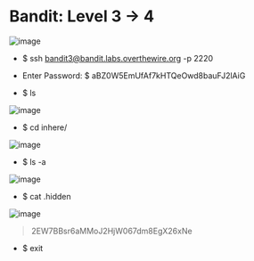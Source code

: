 # Bandit: Level 3 -> 4

![image](https://github.com/zkbyqd/Write-ups/assets/90260119/9402304d-b4b2-4ac6-a0b0-cefe997fe137)

- $ ssh bandit3@bandit.labs.overthewire.org -p 2220
  
- Enter Password: $ aBZ0W5EmUfAf7kHTQeOwd8bauFJ2lAiG
  
- $ ls

![image](https://github.com/zkbyqd/Write-ups/assets/90260119/6857964a-f5f1-4430-b291-2179cfa5748b)

- $ cd inhere/

![image](https://github.com/zkbyqd/Write-ups/assets/90260119/fac88b20-8a77-4d90-a509-253b97e408eb)

- $ ls -a

![image](https://github.com/zkbyqd/Write-ups/assets/90260119/9665d10a-d24c-4aad-b2d9-9902abddfb41)

- $ cat .hidden

![image](https://github.com/zkbyqd/Write-ups/assets/90260119/d16b55e8-ea1a-4f0f-9b6a-4c0c791f9396)

> 2EW7BBsr6aMMoJ2HjW067dm8EgX26xNe

- $ exit
